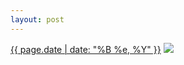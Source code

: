 ```yaml
---
layout: post
---
```


<p>
  <time><a href="/2">{{ page.date | date: "%B %e, %Y" }}</a></time>
  <a href="/2"><img src="{{ site.assets_url }}/2-640.jpg" srcset="{{ site.assets_url }}/2-1280.jpg 1280w, {{ site.assets_url }}/2-960.jpg 960w, {{ site.assets_url }}/2-640.jpg 640w, {{ site.assets_url }}/2-320.jpg 320w" sizes="(min-width: 700px) 50vw, calc(100vw - 2rem)" /></a>
</p>
